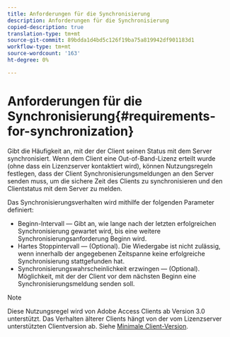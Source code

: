 ```yaml
---
title: Anforderungen für die Synchronisierung
description: Anforderungen für die Synchronisierung
copied-description: true
translation-type: tm+mt
source-git-commit: 89bdda1d4bd5c126f19ba75a819942df901183d1
workflow-type: tm+mt
source-wordcount: '163'
ht-degree: 0%

---
```



# Anforderungen für die Synchronisierung{#requirements-for-synchronization}

Gibt die Häufigkeit an, mit der der Client seinen Status mit dem Server synchronisiert. Wenn dem Client eine Out-of-Band-Lizenz erteilt wurde (ohne dass ein Lizenzserver kontaktiert wird), können Nutzungsregeln festlegen, dass der Client Synchronisierungsmeldungen an den Server senden muss, um die sichere Zeit des Clients zu synchronisieren und den Clientstatus mit dem Server zu melden.

Das Synchronisierungsverhalten wird mithilfe der folgenden Parameter definiert:

* Beginn-Intervall — Gibt an, wie lange nach der letzten erfolgreichen Synchronisierung gewartet wird, bis eine weitere Synchronisierungsanforderung Beginn wird.
* Hartes Stoppintervall — (Optional). Die Wiedergabe ist nicht zulässig, wenn innerhalb der angegebenen Zeitspanne keine erfolgreiche Synchronisierung stattgefunden hat.
* Synchronisierungswahrscheinlichkeit erzwingen — (Optional). Möglichkeit, mit der der Client vor dem nächsten Beginn eine Synchronisierungsmeldung senden soll.

>[!NOTE]
>
>Diese Nutzungsregel wird von Adobe Access Clients ab Version 3.0 unterstützt. Das Verhalten älterer Clients hängt von der vom Lizenzserver unterstützten Clientversion ab. Siehe [Minimale Client-Version](../../../aaxs-protecting-content/content-implementing-the-license-server/content-handling-license-reqs/content-minimum-client-version.md).

